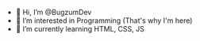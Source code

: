- 👋 Hi, I’m @BugzumDev
- 👀 I’m interested in Programming (That's why I'm here)
- 🌱 I’m currently learning HTML, CSS, JS

<!---
Bugzum/Bugzum is a ✨ unique ✨ repository because its `README.md` (this file) appears on your GitHub profile.
You can click the Preview link to take a look at your changes.
--->
